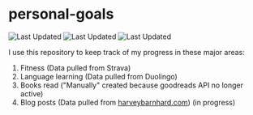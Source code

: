 # personal-goals
![Last Updated](https://img.shields.io/date/1617671193?color=FC4C02&label=Fitness%20Updated&logo=strava)
![Last Updated](https://img.shields.io/date/1617671193?color=7ac70c&label=Language%20Updated&logo=duolingo)
![Last Updated](https://img.shields.io/date/1617671193?color=e9e5cd&label=Books%20Updated&logo=goodreads)

I use this repository to keep track of my progress in these major areas:

1. Fitness (Data pulled from Strava)
2. Language learning (Data pulled from Duolingo)
3. Books read ("Manually" created because goodreads API no longer active)
4. Blog posts (Data pulled from [harveybarnhard.com](https://harveybarnhard.com)) (in progress)
